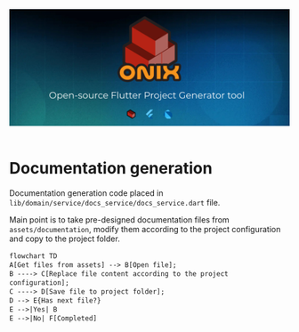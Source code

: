 <div align="center">
<a href="https://onix-systems.com/">
    <img alt="refine logo" src="../../../images/banner_top.jpg">
</a>

<br/>
<br/>
</div>

# Documentation generation

Documentation generation code placed in `lib/domain/service/docs_service/docs_service.dart` file.

Main point is to take pre-designed documentation files from `assets/documentation`, modify 
them according to the project configuration and copy to the project folder.

```mermaid
flowchart TD
A[Get files from assets] --> B[Open file];
B ----> C[Replace file content according to the project configuration];
C ----> D[Save file to project folder];
D --> E{Has next file?}
E -->|Yes| B
E -->|No| F[Completed]
```

